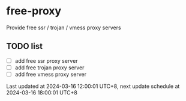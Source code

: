 
# free-proxy
Provide free ssr / trojan / vmess proxy servers


## TODO list
- [ ] add free ssr proxy server
- [ ] add free trojan proxy server
- [ ] add free vmess proxy server

Last updated at 2024-03-16 12:00:01 UTC+8, next update schedule at 2024-03-16 18:00:01 UTC+8


